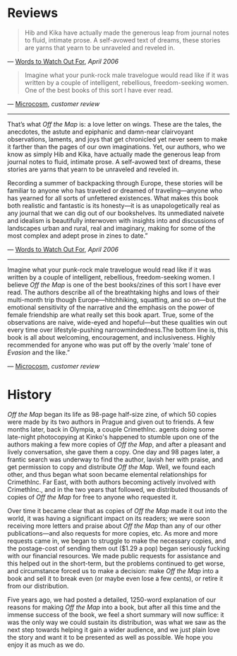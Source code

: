 # Reviews

> Hib and Kika have actually made the generous leap from journal notes to fluid, intimate prose. A self-avowed text of dreams, these stories are yarns that yearn to be unraveled and reveled in.

— [Words to Watch Out For](http://wordstowatchoutfor.wordpress.com/2006/04/19/off-the-map), _April 2006_

> Imagine what your punk-rock male travelogue would read like if it was written by a couple of intelligent, rebellious, freedom-seeking women. One of the best books of this sort I have ever read.

— [Microcosm](http://www.microcosmpublishing.com/catalog/books/125), _customer review_


***


That’s what _Off the Map_ is: a love letter on wings. These are the tales, the anecdotes, the astute and epiphanic and damn-near clairvoyant observations, laments, and joys that get chronicled yet never seem to make it farther than the pages of our own imaginations. Yet, our authors, who we know as simply Hib and Kika, have actually made the generous leap from journal notes to fluid, intimate prose. A self-avowed text of dreams, these stories are yarns that yearn to be unraveled and reveled in.

Recording a summer of backpacking through Europe, these stories will be familiar to anyone who has traveled or dreamed of traveling—anyone who has yearned for all sorts of unfettered existences. What makes this book both realistic and fantastic is its honesty—it is as unapologetically real as any journal that we can dig out of our bookshelves. Its unmediated naivete and idealism is beautifully interwoven with insights into and discussions of landscapes urban and rural, real and imaginary, making for some of the most complex and adept prose in zines to date.”

— [Words to Watch Out For](http://wordstowatchoutfor.wordpress.com/2006/04/19/off-the-map), _April 2006_


***


Imagine what your punk-rock male travelogue would read like if it was written by a couple of intelligent, rebellious, freedom-seeking women. I believe _Off the Map_ is one of the best books/zines of this sort I have ever read. The authors describe all of the breathtaking highs and lows of their multi-month trip though Europe—hitchhiking, squatting, and so on—but the emotional sensitivity of the narrative and the emphasis on the power of female friendship are what really set this book apart. True, some of the observations are naive, wide-eyed and hopeful—but these qualities win out every time over lifestyle-pushing narrowmindedness.The bottom line is, this book is all about welcoming, encouragement, and inclusiveness. Highly recommended for anyone who was put off by the overly ‘male’ tone of _Evasion_ and the like.”

— [Microcosm](http://www.microcosmpublishing.com/catalog/books/125), _customer review_

# History

_Off the Map_ began its life as 98-page half-size zine, of which 50 copies were made by its two authors in Prague and given out to friends. A few months later, back in Olympia, a couple CrimethInc. agents doing some late-night photocopying at Kinko's happened to stumble upon one of the authors making a few more copies of _Off the Map_, and after a pleasant and lively conversation, she gave them a copy. One day and 98 pages later, a frantic search was underway to find the author, lavish her with praise, and get permission to copy and distribute _Off the Map_. Well, we found each other, and thus began what soon became elemental relationships for CrimethInc. Far East, with both authors becoming actively involved with CrimethInc., and in the two years that followed, we distributed thousands of copies of _Off the Map_ for free to anyone who requested it.

Over time it became clear that as copies of _Off the Map_ made it out into the world, it was having a significant impact on its readers; we were soon receiving more letters and praise about _Off the Map_ than any of our other publications—and also requests for more copies, etc. As more and more requests came in, we began to struggle to make the necessary copies, and the postage-cost of sending them out ($1.29 a pop) began seriously fucking with our financial resources. We made public requests for assistance and this helped out in the short-term, but the problems continued to get worse, and circumstance forced us to make a decision: make _Off the Map_ into a book and sell it to break even (or maybe even lose a few cents), or retire it from our distribution.

Five years ago, we had posted a detailed, 1250-word explanation of our reasons for making _Off the Map_ into a book, but after all this time and the immense success of the book, we feel a short summary will now suffice: it was the only way we could sustain its distribution, was what we saw as the next step towards helping it gain a wider audience, and we just plain love the story and want it to be presented as well as possible. We hope you enjoy it as much as we do.
